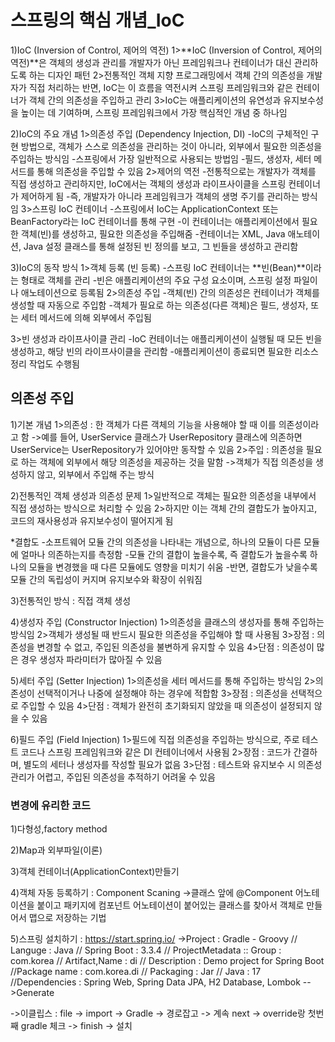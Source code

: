 # 스프링의 핵심 개념_IoC

1)IoC (Inversion of Control, 제어의 역전)
1>**IoC (Inversion of Control, 제어의 역전)**은 객체의 생성과 관리를 개발자가 아닌 프레임워크나 
  컨테이너가 대신 관리하도록 하는 디자인 패턴
2>전통적인 객체 지향 프로그래밍에서 객체 간의 의존성을 개발자가 직접 처리하는 반면, 
  IoC는 이 흐름을 역전시켜 스프링 프레임워크와 같은 컨테이너가 객체 간의 의존성을 주입하고 관리
3>IoC는 애플리케이션의 유연성과 유지보수성을 높이는 데 기여하며, 스프링 프레임워크에서 가장 핵심적인 개념 중 하나임

2)IoC의 주요 개념
1>의존성 주입 (Dependency Injection, DI)
-IoC의 구체적인 구현 방법으로, 객체가 스스로 의존성을 관리하는 것이 아니라, 외부에서 필요한 의존성을 주입하는 방식임
-스프링에서 가장 일반적으로 사용되는 방법임
-필드, 생성자, 세터 메서드를 통해 의존성을 주입할 수 있음
2>제어의 역전
-전통적으로는 개발자가 객체를 직접 생성하고 관리하지만, IoC에서는 객체의 생성과 라이프사이클을 
스프링 컨테이너가 제어하게 됨
-즉, 개발자가 아니라 프레임워크가 객체의 생명 주기를 관리하는 방식임
3>스프링 IoC 컨테이너
-스프링에서 IoC는 ApplicationContext 또는 BeanFactory라는 IoC 컨테이너를 통해 구현
-이 컨테이너는 애플리케이션에서 필요한 객체(빈)를 생성하고, 필요한 의존성을 주입해줌
-컨테이너는 XML, Java 애노테이션, Java 설정 클래스를 통해 설정된 빈 정의를 보고, 그 빈들을 생성하고 관리함

3)IoC의 동작 방식
1>객체 등록 (빈 등록)
-스프링 IoC 컨테이너는 **빈(Bean)**이라는 형태로 객체를 관리
-빈은 애플리케이션의 주요 구성 요소이며, 스프링 설정 파일이나 애노테이션으로 등록됨
2>의존성 주입
-객체(빈) 간의 의존성은 컨테이너가 객체를 생성할 때 자동으로 주입함
-객체가 필요로 하는 의존성(다른 객체)은 필드, 생성자, 또는 세터 메서드에 의해 외부에서 주입됨

3>빈 생성과 라이프사이클 관리
-IoC 컨테이너는 애플리케이션이 실행될 때 모든 빈을 생성하고, 해당 빈의 라이프사이클을 관리함
-애플리케이션이 종료되면 필요한 리소스 정리 작업도 수행됨

## 의존성 주입

1)기본 개념
1>의존성 : 한 객체가 다른 객체의 기능을 사용해야 할 때 이를 의존성이라고 함
->예를 들어, UserService 클래스가 UserRepository 클래스에 의존하면 UserService는 UserRepository가 있어야만 동작할 수 있음
2>주입 : 의존성을 필요로 하는 객체에 외부에서 해당 의존성을 제공하는 것을 말함
->객체가 직접 의존성을 생성하지 않고, 외부에서 주입해 주는 방식

2)전통적인 객체 생성과 의존성 문제
1>일반적으로 객체는 필요한 의존성을 내부에서 직접 생성하는 방식으로 처리할 수 있음
2>하지만 이는 객체 간의 결합도가 높아지고, 코드의 재사용성과 유지보수성이 떨어지게 됨

*결합도
-소프트웨어 모듈 간의 의존성을 나타내는 개념으로, 하나의 모듈이 다른 모듈에 얼마나 의존하는지를 측정함
-모듈 간의 결합이 높을수록, 즉 결합도가 높을수록 하나의 모듈을 변경했을 때 다른 모듈에도 영향을 미치기 쉬움
-반면, 결합도가 낮을수록 모듈 간의 독립성이 커지며 유지보수와 확장이 쉬워짐

3)전통적인 방식 : 직접 객체 생성

4)생성자 주입 (Constructor Injection)
1>의존성을 클래스의 생성자를 통해 주입하는 방식임
2>객체가 생성될 때 반드시 필요한 의존성을 주입해야 할 때 사용됨
3>장점 : 의존성을 변경할 수 없고, 주입된 의존성을 불변하게 유지할 수 있음
4>단점 : 의존성이 많은 경우 생성자 파라미터가 많아질 수 있음

5)세터 주입 (Setter Injection)
1>의존성을 세터 메서드를 통해 주입하는 방식임
2>의존성이 선택적이거나 나중에 설정해야 하는 경우에 적합함
3>장점 : 의존성을 선택적으로 주입할 수 있음
4>단점 : 객체가 완전히 초기화되지 않았을 때 의존성이 설정되지 않을 수 있음

6)필드 주입 (Field Injection)
1>필드에 직접 의존성을 주입하는 방식으로, 주로 테스트 코드나 스프링 프레임워크와 같은 DI 컨테이너에서 사용됨
2>장점 : 코드가 간결하며, 별도의 세터나 생성자를 작성할 필요가 없음
3>단점 : 테스트와 유지보수 시 의존성 관리가 어렵고, 주입된 의존성을 추적하기 어려울 수 있음

### 변경에 유리한 코드

1)다형성,factory method

2)Map과 외부파일(이론)

3)객체 컨테이너(ApplicationContext)만들기

4)객체 자동 등록하기 : Component Scaning
 ->클래스 앞에 @Component 어노테이션을 붙이고 패키지에 컴포넌트 어노테이션이 붙어있는 클래스를 찾아서 
   객체로 만들어서 맵으로 저장하는 기법

5)스프링 설치하기 : https://start.spring.io/
->Project : Gradle - Groovy // Languge : Java // Spring Boot : 3.3.4 
// ProjectMetadata :: Group : com.korea // Artifact,Name : di // Description : Demo project for Spring Boot
		//Package name : com.korea.di // Packaging : Jar // Java : 17
//Dependencies : Spring Web, Spring Data JPA, H2 Database, Lombok -->Generate

->이클립스 : file -> import -> Gradle -> 경로잡고 -> 계속 next -> override랑 첫번째 gradle 체크 -> finish -> 설치